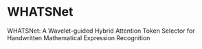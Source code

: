 # WHATSNet
WHATSNet: A Wavelet-guided Hybrid Attention Token Selector for Handwritten Mathematical Expression Recognition

